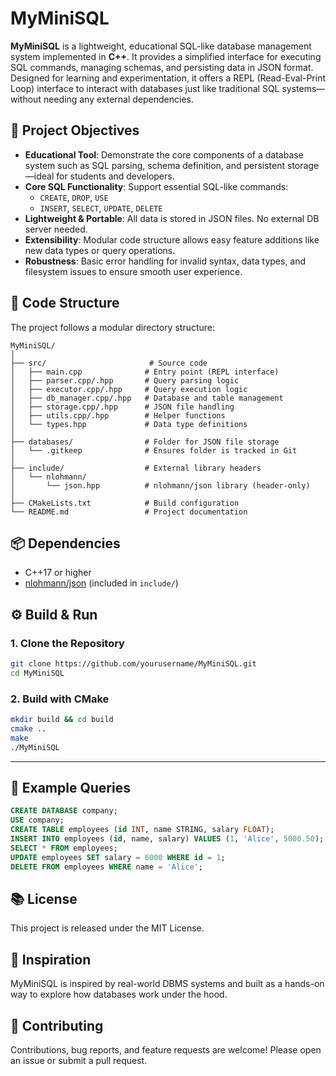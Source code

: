 # MyMiniSQL

**MyMiniSQL** is a lightweight, educational SQL-like database management system implemented in **C++**. It provides a simplified interface for executing SQL commands, managing schemas, and persisting data in JSON format. Designed for learning and experimentation, it offers a REPL (Read-Eval-Print Loop) interface to interact with databases just like traditional SQL systems—without needing any external dependencies.


## 🚀 Project Objectives

- **Educational Tool**: Demonstrate the core components of a database system such as SQL parsing, schema definition, and persistent storage—ideal for students and developers.
- **Core SQL Functionality**: Support essential SQL-like commands:
  - `CREATE`, `DROP`, `USE`
  - `INSERT`, `SELECT`, `UPDATE`, `DELETE`
- **Lightweight & Portable**: All data is stored in JSON files. No external DB server needed.
- **Extensibility**: Modular code structure allows easy feature additions like new data types or query operations.
- **Robustness**: Basic error handling for invalid syntax, data types, and filesystem issues to ensure smooth user experience.



## 🧱 Code Structure

The project follows a modular directory structure:

```
MyMiniSQL/
│
├── src/                       # Source code
│   ├── main.cpp              # Entry point (REPL interface)
│   ├── parser.cpp/.hpp       # Query parsing logic
│   ├── executor.cpp/.hpp     # Query execution logic
│   ├── db_manager.cpp/.hpp   # Database and table management
│   ├── storage.cpp/.hpp      # JSON file handling
│   ├── utils.cpp/.hpp        # Helper functions
│   └── types.hpp             # Data type definitions
│
├── databases/                # Folder for JSON file storage
│   └── .gitkeep              # Ensures folder is tracked in Git
│
├── include/                  # External library headers
│   └── nlohmann/
│       └── json.hpp          # nlohmann/json library (header-only)
│
├── CMakeLists.txt            # Build configuration
└── README.md                 # Project documentation
```


## 📦 Dependencies

- C++17 or higher
- [nlohmann/json](https://github.com/nlohmann/json) (included in `include/`)



## ⚙️ Build & Run

### 1. Clone the Repository

```bash
git clone https://github.com/yourusername/MyMiniSQL.git
cd MyMiniSQL
```

### 2. Build with CMake

```bash
mkdir build && cd build
cmake ..
make
./MyMiniSQL
```

---

## 💬 Example Queries

```sql
CREATE DATABASE company;
USE company;
CREATE TABLE employees (id INT, name STRING, salary FLOAT);
INSERT INTO employees (id, name, salary) VALUES (1, 'Alice', 5000.50);
SELECT * FROM employees;
UPDATE employees SET salary = 6000 WHERE id = 1;
DELETE FROM employees WHERE name = 'Alice';
```


## 📚 License

This project is released under the MIT License.


## 🧠 Inspiration

MyMiniSQL is inspired by real-world DBMS systems and built as a hands-on way to explore how databases work under the hood.


## 👥 Contributing

Contributions, bug reports, and feature requests are welcome! Please open an issue or submit a pull request.

